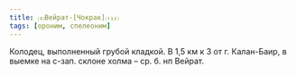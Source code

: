 ```yaml
---
title: ⒜Вейрат-[Чокрак]⒯⒵
tags: [ороним, спелеоним]
---
```


Колодец, выполненный грубой кладкой. В 1,5 км к З от г. Калан-Баир, в выемке на
с-зап. склоне холма – ср. б. нп Вейрат.
